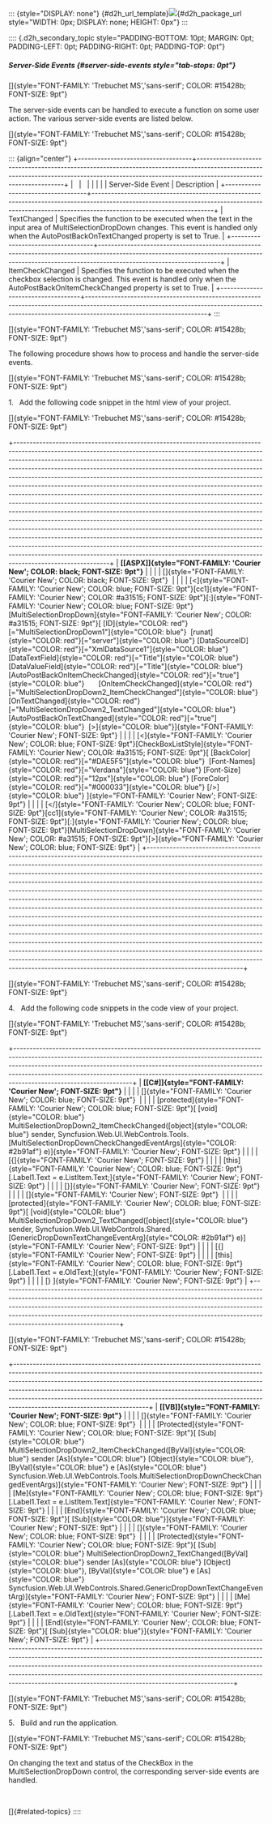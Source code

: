 ::: {style="DISPLAY: none"}
[](ms-xhelp:///?Id=d2h_url_template){#d2h_url_template}![](!package_url!){#d2h_package_url style="WIDTH: 0px; DISPLAY: none; HEIGHT: 0px"}
:::

:::: {.d2h_secondary_topic style="PADDING-BOTTOM: 10pt; MARGIN: 0pt; PADDING-LEFT: 0pt; PADDING-RIGHT: 0pt; PADDING-TOP: 0pt"}
##### Server-Side Events {#server-side-events style="tab-stops: 0pt"}

[]{style="FONT-FAMILY: 'Trebuchet MS','sans-serif'; COLOR: #15428b; FONT-SIZE: 9pt"} 

The server-side events can be handled to execute a function on some user action. The various server-side events are listed below.

[]{style="FONT-FAMILY: 'Trebuchet MS','sans-serif'; COLOR: #15428b; FONT-SIZE: 9pt"} 

::: {align="center"}
+-----------------------------------+-------------------------------------------------------------------------------------------------------------------------------------------------------------------------------------------------+
|                                   |                                                                                                                                                                                                 |
|                                   |                                                                                                                                                                                                 |
| Server-Side Event                 | Description                                                                                                                                                                                     |
+-----------------------------------+-------------------------------------------------------------------------------------------------------------------------------------------------------------------------------------------------+
| TextChanged                       | Specifies the function to be executed when the text in the input area of MultiSelectionDropDown changes. This event is handled only when the AutoPostBackOnTextChanged property is set to True. |
+-----------------------------------+-------------------------------------------------------------------------------------------------------------------------------------------------------------------------------------------------+
| ItemCheckChanged                  | Specifies the function to be executed when the checkbox selection is changed. This event is handled only when the AutoPostBackOnItemCheckChanged property is set to True.                       |
+-----------------------------------+-------------------------------------------------------------------------------------------------------------------------------------------------------------------------------------------------+
:::

[]{style="FONT-FAMILY: 'Trebuchet MS','sans-serif'; COLOR: #15428b; FONT-SIZE: 9pt"} 

The following procedure shows how to process and handle the server-side events.

[]{style="FONT-FAMILY: 'Trebuchet MS','sans-serif'; COLOR: #15428b; FONT-SIZE: 9pt"} 

1.   Add the following code snippet in the html view of your project.

[]{style="FONT-FAMILY: 'Trebuchet MS','sans-serif'; COLOR: #15428b; FONT-SIZE: 9pt"} 

+-----------------------------------------------------------------------------------------------------------------------------------------------------------------------------------------------------------------------------------------------------------------------------------------------------------------------------------------------------------------------------------------------------------------------------------------------------------------------------------------------------------------------------------------------------------------------------------------------------------------------------------------------------------------------------------------------------------------------------------------------------------------------------------------------------------------------------------------------------------------------------------------------------------------------------------------------------------------------------------------------------------------------------------------------------------------------------------------------------------------------------------------------------------------+
| **[\[ASPX\]]{style="FONT-FAMILY: 'Courier New'; COLOR: black; FONT-SIZE: 9pt"}**                                                                                                                                                                                                                                                                                                                                                                                                                                                                                                                                                                                                                                                                                                                                                                                                                                                                                                                                                                                                                                                                                |
|                                                                                                                                                                                                                                                                                                                                                                                                                                                                                                                                                                                                                                                                                                                                                                                                                                                                                                                                                                                                                                                                                                                                                                 |
| []{style="FONT-FAMILY: 'Courier New'; COLOR: black; FONT-SIZE: 9pt"}                                                                                                                                                                                                                                                                                                                                                                                                                                                                                                                                                                                                                                                                                                                                                                                                                                                                                                                                                                                                                                                                                            |
|                                                                                                                                                                                                                                                                                                                                                                                                                                                                                                                                                                                                                                                                                                                                                                                                                                                                                                                                                                                                                                                                                                                                                                 |
| [\<]{style="FONT-FAMILY: 'Courier New'; COLOR: blue; FONT-SIZE: 9pt"}[cc1]{style="FONT-FAMILY: 'Courier New'; COLOR: #a31515; FONT-SIZE: 9pt"}[:]{style="FONT-FAMILY: 'Courier New'; COLOR: blue; FONT-SIZE: 9pt"}[MultiSelectionDropDown]{style="FONT-FAMILY: 'Courier New'; COLOR: #a31515; FONT-SIZE: 9pt"}[ [ID]{style="COLOR: red"}[=\"MultiSelectionDropDown1\"]{style="COLOR: blue"}  [runat]{style="COLOR: red"}[=\"server\"]{style="COLOR: blue"} [DataSourceID]{style="COLOR: red"}[=\"XmlDataSource1\"]{style="COLOR: blue"}  [DataTextField]{style="COLOR: red"}[=\"Title\"]{style="COLOR: blue"} [DataValueField]{style="COLOR: red"}[=\"Title\"]{style="COLOR: blue"}   [AutoPostBackOnItemCheckChanged]{style="COLOR: red"}[="true"]{style="COLOR: blue"}       [OnItemCheckChanged]{style="COLOR: red"}[=\"MultiSelectionDropDown2_ItemCheckChanged\"]{style="COLOR: blue"}  [OnTextChanged]{style="COLOR: red"}[=\"MultiSelectionDropDown2_TextChanged\"]{style="COLOR: blue"} [AutoPostBackOnTextChanged]{style="COLOR: red"}[=\"true\"]{style="COLOR: blue"}  [\>]{style="COLOR: blue"}]{style="FONT-FAMILY: 'Courier New'; FONT-SIZE: 9pt"} |
|                                                                                                                                                                                                                                                                                                                                                                                                                                                                                                                                                                                                                                                                                                                                                                                                                                                                                                                                                                                                                                                                                                                                                                 |
| [\<]{style="FONT-FAMILY: 'Courier New'; COLOR: blue; FONT-SIZE: 9pt"}[CheckBoxListStyle]{style="FONT-FAMILY: 'Courier New'; COLOR: #a31515; FONT-SIZE: 9pt"}[ [BackColor]{style="COLOR: red"}[=\"#DAE5F5\"]{style="COLOR: blue"}  [Font-Names]{style="COLOR: red"}[=\"Verdana\"]{style="COLOR: blue"} [Font-Size]{style="COLOR: red"}[=\"12px\"]{style="COLOR: blue"} [ForeColor]{style="COLOR: red"}[=\"#000033\"]{style="COLOR: blue"} [/\>]{style="COLOR: blue"} ]{style="FONT-FAMILY: 'Courier New'; FONT-SIZE: 9pt"}                                                                                                                                                                                                                                                                                                                                                                                                                                                                                                                                                                                                                                       |
|                                                                                                                                                                                                                                                                                                                                                                                                                                                                                                                                                                                                                                                                                                                                                                                                                                                                                                                                                                                                                                                                                                                                                                 |
| [\</]{style="FONT-FAMILY: 'Courier New'; COLOR: blue; FONT-SIZE: 9pt"}[cc1]{style="FONT-FAMILY: 'Courier New'; COLOR: #a31515; FONT-SIZE: 9pt"}[:]{style="FONT-FAMILY: 'Courier New'; COLOR: blue; FONT-SIZE: 9pt"}[MultiSelectionDropDown]{style="FONT-FAMILY: 'Courier New'; COLOR: #a31515; FONT-SIZE: 9pt"}[\>]{style="FONT-FAMILY: 'Courier New'; COLOR: blue; FONT-SIZE: 9pt"}                                                                                                                                                                                                                                                                                                                                                                                                                                                                                                                                                                                                                                                                                                                                                                            |
+-----------------------------------------------------------------------------------------------------------------------------------------------------------------------------------------------------------------------------------------------------------------------------------------------------------------------------------------------------------------------------------------------------------------------------------------------------------------------------------------------------------------------------------------------------------------------------------------------------------------------------------------------------------------------------------------------------------------------------------------------------------------------------------------------------------------------------------------------------------------------------------------------------------------------------------------------------------------------------------------------------------------------------------------------------------------------------------------------------------------------------------------------------------------+

[]{style="FONT-FAMILY: 'Trebuchet MS','sans-serif'; COLOR: #15428b; FONT-SIZE: 9pt"} 

4.   Add the following code snippets in the code view of your project.

[]{style="FONT-FAMILY: 'Trebuchet MS','sans-serif'; COLOR: #15428b; FONT-SIZE: 9pt"} 

+------------------------------------------------------------------------------------------------------------------------------------------------------------------------------------------------------------------------------------------------------------------------------------------------------------------------------------------------------------+
| **[\[C#\]]{style="FONT-FAMILY: 'Courier New'; FONT-SIZE: 9pt"}**                                                                                                                                                                                                                                                                                           |
|                                                                                                                                                                                                                                                                                                                                                            |
| []{style="FONT-FAMILY: 'Courier New'; COLOR: blue; FONT-SIZE: 9pt"}                                                                                                                                                                                                                                                                                        |
|                                                                                                                                                                                                                                                                                                                                                            |
| [protected]{style="FONT-FAMILY: 'Courier New'; COLOR: blue; FONT-SIZE: 9pt"}[ [void]{style="COLOR: blue"} MultiSelectionDropDown2_ItemCheckChanged([object]{style="COLOR: blue"} sender, Syncfusion.Web.UI.WebControls.Tools.[MultiSelectionDropDownCheckChangedEventArgs]{style="COLOR: #2b91af"} e)]{style="FONT-FAMILY: 'Courier New'; FONT-SIZE: 9pt"} |
|                                                                                                                                                                                                                                                                                                                                                            |
| [{]{style="FONT-FAMILY: 'Courier New'; FONT-SIZE: 9pt"}                                                                                                                                                                                                                                                                                                    |
|                                                                                                                                                                                                                                                                                                                                                            |
| [this]{style="FONT-FAMILY: 'Courier New'; COLOR: blue; FONT-SIZE: 9pt"}[.Label1.Text = e.ListItem.Text;]{style="FONT-FAMILY: 'Courier New'; FONT-SIZE: 9pt"}                                                                                                                                                                                               |
|                                                                                                                                                                                                                                                                                                                                                            |
| [}]{style="FONT-FAMILY: 'Courier New'; FONT-SIZE: 9pt"}                                                                                                                                                                                                                                                                                                    |
|                                                                                                                                                                                                                                                                                                                                                            |
| []{style="FONT-FAMILY: 'Courier New'; FONT-SIZE: 9pt"}                                                                                                                                                                                                                                                                                                     |
|                                                                                                                                                                                                                                                                                                                                                            |
| [protected]{style="FONT-FAMILY: 'Courier New'; COLOR: blue; FONT-SIZE: 9pt"}[ [void]{style="COLOR: blue"} MultiSelectionDropDown2_TextChanged([object]{style="COLOR: blue"} sender, Syncfusion.Web.UI.WebControls.Shared.[GenericDropDownTextChangeEventArg]{style="COLOR: #2b91af"} e)]{style="FONT-FAMILY: 'Courier New'; FONT-SIZE: 9pt"}               |
|                                                                                                                                                                                                                                                                                                                                                            |
| [{]{style="FONT-FAMILY: 'Courier New'; FONT-SIZE: 9pt"}                                                                                                                                                                                                                                                                                                    |
|                                                                                                                                                                                                                                                                                                                                                            |
| [this]{style="FONT-FAMILY: 'Courier New'; COLOR: blue; FONT-SIZE: 9pt"}[.Label1.Text = e.OldText;]{style="FONT-FAMILY: 'Courier New'; FONT-SIZE: 9pt"}                                                                                                                                                                                                     |
|                                                                                                                                                                                                                                                                                                                                                            |
| [} ]{style="FONT-FAMILY: 'Courier New'; FONT-SIZE: 9pt"}                                                                                                                                                                                                                                                                                                   |
+------------------------------------------------------------------------------------------------------------------------------------------------------------------------------------------------------------------------------------------------------------------------------------------------------------------------------------------------------------+

[]{style="FONT-FAMILY: 'Trebuchet MS','sans-serif'; COLOR: #15428b; FONT-SIZE: 9pt"} 

+-----------------------------------------------------------------------------------------------------------------------------------------------------------------------------------------------------------------------------------------------------------------------------------------------------------------------------------------------------------------------------------------------------------------------------------------------+
| **[\[VB\]]{style="FONT-FAMILY: 'Courier New'; FONT-SIZE: 9pt"}**                                                                                                                                                                                                                                                                                                                                                                              |
|                                                                                                                                                                                                                                                                                                                                                                                                                                               |
| []{style="FONT-FAMILY: 'Courier New'; COLOR: blue; FONT-SIZE: 9pt"}                                                                                                                                                                                                                                                                                                                                                                           |
|                                                                                                                                                                                                                                                                                                                                                                                                                                               |
| [Protected]{style="FONT-FAMILY: 'Courier New'; COLOR: blue; FONT-SIZE: 9pt"}[ [Sub]{style="COLOR: blue"} MultiSelectionDropDown2_ItemCheckChanged([ByVal]{style="COLOR: blue"} sender [As]{style="COLOR: blue"} [Object]{style="COLOR: blue"}, [ByVal]{style="COLOR: blue"} e [As]{style="COLOR: blue"} Syncfusion.Web.UI.WebControls.Tools.MultiSelectionDropDownCheckChangedEventArgs)]{style="FONT-FAMILY: 'Courier New'; FONT-SIZE: 9pt"} |
|                                                                                                                                                                                                                                                                                                                                                                                                                                               |
| [Me]{style="FONT-FAMILY: 'Courier New'; COLOR: blue; FONT-SIZE: 9pt"}[.Label1.Text = e.ListItem.Text]{style="FONT-FAMILY: 'Courier New'; FONT-SIZE: 9pt"}                                                                                                                                                                                                                                                                                     |
|                                                                                                                                                                                                                                                                                                                                                                                                                                               |
| [End]{style="FONT-FAMILY: 'Courier New'; COLOR: blue; FONT-SIZE: 9pt"}[ [Sub]{style="COLOR: blue"}]{style="FONT-FAMILY: 'Courier New'; FONT-SIZE: 9pt"}                                                                                                                                                                                                                                                                                       |
|                                                                                                                                                                                                                                                                                                                                                                                                                                               |
| []{style="FONT-FAMILY: 'Courier New'; COLOR: blue; FONT-SIZE: 9pt"}                                                                                                                                                                                                                                                                                                                                                                           |
|                                                                                                                                                                                                                                                                                                                                                                                                                                               |
| [Protected]{style="FONT-FAMILY: 'Courier New'; COLOR: blue; FONT-SIZE: 9pt"}[ [Sub]{style="COLOR: blue"} MultiSelectionDropDown2_TextChanged([ByVal]{style="COLOR: blue"} sender [As]{style="COLOR: blue"} [Object]{style="COLOR: blue"}, [ByVal]{style="COLOR: blue"} e [As]{style="COLOR: blue"} Syncfusion.Web.UI.WebControls.Shared.GenericDropDownTextChangeEventArg)]{style="FONT-FAMILY: 'Courier New'; FONT-SIZE: 9pt"}               |
|                                                                                                                                                                                                                                                                                                                                                                                                                                               |
| [Me]{style="FONT-FAMILY: 'Courier New'; COLOR: blue; FONT-SIZE: 9pt"}[.Label1.Text = e.OldText]{style="FONT-FAMILY: 'Courier New'; FONT-SIZE: 9pt"}                                                                                                                                                                                                                                                                                           |
|                                                                                                                                                                                                                                                                                                                                                                                                                                               |
| [End]{style="FONT-FAMILY: 'Courier New'; COLOR: blue; FONT-SIZE: 9pt"}[ [Sub]{style="COLOR: blue"}]{style="FONT-FAMILY: 'Courier New'; FONT-SIZE: 9pt"}                                                                                                                                                                                                                                                                                       |
+-----------------------------------------------------------------------------------------------------------------------------------------------------------------------------------------------------------------------------------------------------------------------------------------------------------------------------------------------------------------------------------------------------------------------------------------------+

[]{style="FONT-FAMILY: 'Trebuchet MS','sans-serif'; COLOR: #15428b; FONT-SIZE: 9pt"} 

5.   Build and run the application.

[]{style="FONT-FAMILY: 'Trebuchet MS','sans-serif'; COLOR: #15428b; FONT-SIZE: 9pt"} 

On changing the text and status of the CheckBox in the MultiSelectionDropDown control, the corresponding server-side events are handled.

 

[]{#related-topics}
::::
